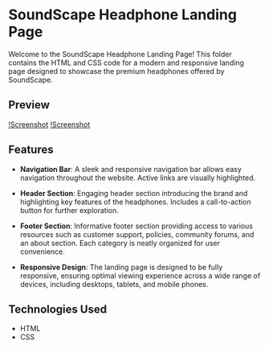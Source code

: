 # SoundScape Headphone Landing Page
Welcome to the SoundScape Headphone Landing Page! This folder contains the HTML and CSS code for a modern and responsive landing page designed to showcase the premium headphones offered by SoundScape.

## Preview
[!Screenshot](Screenshot1.png)
[!Screenshot](Screenshot2.png)

## Features
- **Navigation Bar**: A sleek and responsive navigation bar allows easy navigation throughout the website. Active links are visually highlighted.

- **Header Section**: Engaging header section introducing the brand and highlighting key features of the headphones. Includes a call-to-action button for further exploration.

- **Footer Section**: Informative footer section providing access to various resources such as customer support, policies, community forums, and an about section. Each category is neatly organized for user convenience.

- **Responsive Design**: The landing page is designed to be fully responsive, ensuring optimal viewing experience across a wide range of devices, including desktops, tablets, and mobile phones.

## Technologies Used
- HTML
- CSS

